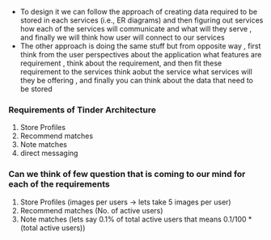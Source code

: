 - To design it we can follow the approach of creating data required to be stored in each services (i.e., ER diagrams) and then figuring out services how each of the services will communicate and what will they serve , and finally we will think how user will connect to our services
- The other approach is doing the same stuff but from opposite way , first think from the user perspectives about the application what features are requirement , think about the requirement, and then fit these requirement to the services think aobut the service what services will they be offering , and finally you can think about the data that need to be stored

### Requirements of Tinder Architecture 
1. Store Profiles
2. Recommend matches 
3. Note matches
4. direct messaging

### Can we think of few question that is coming to our mind for each of the requirements
1. Store Profiles (images per users -> lets take 5 images per user)
2. Recommend matches (No. of active users)
3. Note matches (lets say 0.1% of total active users that means 0.1/100 * (total active users))
